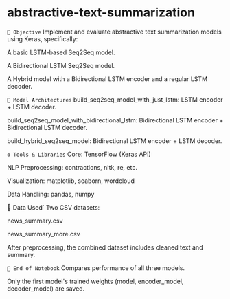 # abstractive-text-summarization
`📌 Objective`
Implement and evaluate abstractive text summarization models using Keras, specifically:

A basic LSTM-based Seq2Seq model.

A Bidirectional LSTM Seq2Seq model.

A Hybrid model with a Bidirectional LSTM encoder and a regular LSTM decoder.

`🧠 Model Architectures`
build_seq2seq_model_with_just_lstm: LSTM encoder + LSTM decoder.

build_seq2seq_model_with_bidirectional_lstm: Bidirectional LSTM encoder + Bidirectional LSTM decoder.

build_hybrid_seq2seq_model: Bidirectional LSTM encoder + LSTM decoder.

`⚙️ Tools & Libraries`
Core: TensorFlow (Keras API)

NLP Preprocessing: contractions, nltk, re, etc.

Visualization: matplotlib, seaborn, wordcloud

Data Handling: pandas, numpy

📂 Data Used`
Two CSV datasets:

news_summary.csv

news_summary_more.csv

After preprocessing, the combined dataset includes cleaned text and summary.

`📌 End of Notebook`
Compares performance of all three models.

Only the first model's trained weights (model, encoder_model, decoder_model) are saved.
